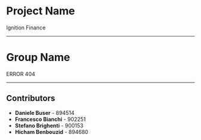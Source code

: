 # Project Name

Ignition Finance

---

# Group Name

ERROR 404

---

## Contributors

- **Daniele Buser** - 894514  
- **Francesco Bianchi** - 902251  
- **Stefano Brighenti** - 900153  
- **Hicham Benbouzid** - 894680  


